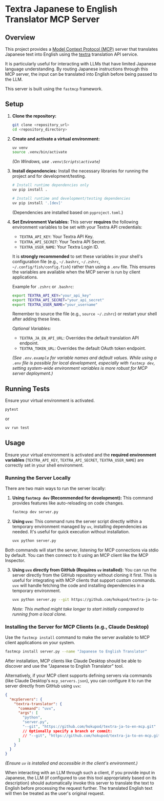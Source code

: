 # Textra Japanese to English Translator MCP Server

## Overview

This project provides a [Model Context Protocol (MCP)](https://modelcontextprotocol.io) server that translates Japanese text into English using the [textra](https://mt-auto-minhon-mlt.ucri.jgn-x.jp/) translation API service.

It is particularly useful for interacting with LLMs that have limited Japanese language understanding. By routing Japanese instructions through this MCP server, the input can be translated into English before being passed to the LLM.

This server is built using the `fastmcp` framework.

## Setup

1.  **Clone the repository:**
    ```bash
    git clone <repository_url>
    cd <repository_directory>
    ```
2.  **Create and activate a virtual environment:**
    ```bash
    uv venv
    source .venv/bin/activate
    ```
    *(On Windows, use `.venv\Scripts\activate`)*
3.  **Install dependencies:**
    Install the necessary libraries for running the project and for development/testing.
    ```bash
    # Install runtime dependencies only
    uv pip install .

    # Install runtime and development/testing dependencies
    uv pip install '.[dev]'
    ```
    (Dependencies are installed based on `pyproject.toml`.)
4.  **Set Environment Variables:**
    This server **requires** the following environment variables to be set with your Textra API credentials:
    *   `TEXTRA_API_KEY`: Your Textra API Key.
    *   `TEXTRA_API_SECRET`: Your Textra API Secret.
    *   `TEXTRA_USER_NAME`: Your Textra Login ID.

    It is **strongly recommended** to set these variables in your shell's configuration file (e.g., `~/.bashrc`, `~/.zshrc`, `~/.config/fish/config.fish`) rather than using a `.env` file. This ensures the variables are available when the MCP server is run by client applications.

    Example for `.zshrc` or `.bashrc`:
    ```bash
    export TEXTRA_API_KEY="your_api_key"
    export TEXTRA_API_SECRET="your_api_secret"
    export TEXTRA_USER_NAME="your_username"
    ```
    Remember to source the file (e.g., `source ~/.zshrc`) or restart your shell after adding these lines.

    *Optional Variables:*
    *   `TEXTRA_JA_EN_API_URL`: Overrides the default translation API endpoint.
    *   `TEXTRA_TOKEN_URL`: Overrides the default OAuth token endpoint.

    *(See `.env.example` for variable names and default values. While using a `.env` file is possible for local development, especially with `fastmcp dev`, setting system-wide environment variables is more robust for MCP server deployment.)*

## Running Tests

Ensure your virtual environment is activated.

```bash
pytest
```
or
```bash
uv run test
```

## Usage

Ensure your virtual environment is activated and the **required environment variables** (`TEXTRA_API_KEY`, `TEXTRA_API_SECRET`, `TEXTRA_USER_NAME`) are correctly set in your shell environment.

### Running the Server Locally

There are two main ways to run the server locally:

1.  **Using `fastmcp dev` (Recommended for development):**
    This command provides features like auto-reloading on code changes.
    ```bash
    fastmcp dev server.py
    ```

2.  **Using `uvx`:**
    This command runs the server script directly within a temporary environment managed by `uv`, installing dependencies as needed. It's useful for quick execution without installation.
    ```bash
    uvx python server.py
    ```

Both commands will start the server, listening for MCP connections via stdio by default. You can then connect to it using an MCP client like the MCP Inspector.

3.  **Using `uvx` directly from GitHub (Requires `uv` installed):**
    You can run the server directly from the GitHub repository without cloning it first. This is useful for integrating with MCP clients that support custom commands. `uvx` will handle fetching the code and installing dependencies in a temporary environment.
    ```bash
    uvx python server.py --git https://github.com/hokupod/textra-ja-to-en-mcp.git
    ```
    *Note: This method might take longer to start initially compared to running from a local clone.*

### Installing the Server for MCP Clients (e.g., Claude Desktop)

Use the `fastmcp install` command to make the server available to MCP client applications on your system.

```bash
fastmcp install server.py --name "Japanese to English Translator"
```

After installation, MCP clients like Claude Desktop should be able to discover and use the "Japanese to English Translator" tool.

Alternatively, if your MCP client supports defining servers via commands (like Claude Desktop's `mcp_servers.json`), you can configure it to run the server directly from GitHub using `uvx`:

```json
{
  "mcpServers": {
    "textra-translator": {
      "command": "uvx",
      "args": [
        "python",
        "server.py",
        "--git", "https://github.com/hokupod/textra-ja-to-en-mcp.git"
        // Optionally specify a branch or commit:
        // "--git", "https://github.com/hokupod/textra-ja-to-en-mcp.git#main"
      ]
    }
  }
}
```
*(Ensure `uv` is installed and accessible in the client's environment.)*

When interacting with an LLM through such a client, if you provide input in Japanese, the LLM (if configured to use this tool appropriately based on its description) should automatically invoke this server to translate the text to English before processing the request further. The translated English text will then be treated as the user's original request.
